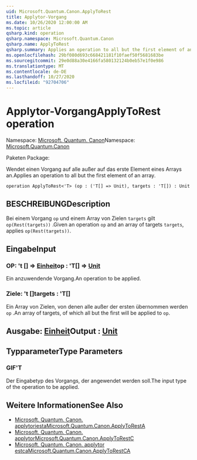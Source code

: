 ```yaml
---
uid: Microsoft.Quantum.Canon.ApplyToRest
title: Applytor-Vorgang
ms.date: 10/26/2020 12:00:00 AM
ms.topic: article
qsharp.kind: operation
qsharp.namespace: Microsoft.Quantum.Canon
qsharp.name: ApplyToRest
qsharp.summary: Applies an operation to all but the first element of an array.
ms.openlocfilehash: 29bf080d693c668421181f10faef50f5681683be
ms.sourcegitcommit: 29e0d88a30e4166fa580132124b0eb57e1f0e986
ms.translationtype: MT
ms.contentlocale: de-DE
ms.lasthandoff: 10/27/2020
ms.locfileid: "92704706"
---
```

# <a name="applytorest-operation"></a><span data-ttu-id="79693-102">Applytor-Vorgang</span><span class="sxs-lookup"><span data-stu-id="79693-102">ApplyToRest operation</span></span>

<span data-ttu-id="79693-103">Namespace: [Microsoft. Quantum. Canon](xref:Microsoft.Quantum.Canon)</span><span class="sxs-lookup"><span data-stu-id="79693-103">Namespace: [Microsoft.Quantum.Canon](xref:Microsoft.Quantum.Canon)</span></span>

<span data-ttu-id="79693-104">Paketen [](https://nuget.org/packages/)</span><span class="sxs-lookup"><span data-stu-id="79693-104">Package: [](https://nuget.org/packages/)</span></span>


<span data-ttu-id="79693-105">Wendet einen Vorgang auf alle außer auf das erste Element eines Arrays an.</span><span class="sxs-lookup"><span data-stu-id="79693-105">Applies an operation to all but the first element of an array.</span></span>

```qsharp
operation ApplyToRest<'T> (op : ('T[] => Unit), targets : 'T[]) : Unit
```


## <a name="description"></a><span data-ttu-id="79693-106">BESCHREIBUNG</span><span class="sxs-lookup"><span data-stu-id="79693-106">Description</span></span>

<span data-ttu-id="79693-107">Bei einem Vorgang `op` und einem Array von Zielen `targets` gilt `op(Rest(targets))` .</span><span class="sxs-lookup"><span data-stu-id="79693-107">Given an operation `op` and an array of targets `targets`, applies `op(Rest(targets))`.</span></span>

## <a name="input"></a><span data-ttu-id="79693-108">Eingabe</span><span class="sxs-lookup"><span data-stu-id="79693-108">Input</span></span>

### <a name="op--t--unit"></a><span data-ttu-id="79693-109">OP: 't [] => [Einheit](xref:microsoft.quantum.lang-ref.unit)</span><span class="sxs-lookup"><span data-stu-id="79693-109">op : 'T[] => [Unit](xref:microsoft.quantum.lang-ref.unit)</span></span> 

<span data-ttu-id="79693-110">Ein anzuwendende Vorgang.</span><span class="sxs-lookup"><span data-stu-id="79693-110">An operation to be applied.</span></span>


### <a name="targets--t"></a><span data-ttu-id="79693-111">Ziele: 't []</span><span class="sxs-lookup"><span data-stu-id="79693-111">targets : 'T[]</span></span>

<span data-ttu-id="79693-112">Ein Array von Zielen, von denen alle außer der ersten übernommen werden `op` .</span><span class="sxs-lookup"><span data-stu-id="79693-112">An array of targets, of which all but the first will be applied to `op`.</span></span>



## <a name="output--unit"></a><span data-ttu-id="79693-113">Ausgabe: [Einheit](xref:microsoft.quantum.lang-ref.unit)</span><span class="sxs-lookup"><span data-stu-id="79693-113">Output : [Unit](xref:microsoft.quantum.lang-ref.unit)</span></span>



## <a name="type-parameters"></a><span data-ttu-id="79693-114">Typparameter</span><span class="sxs-lookup"><span data-stu-id="79693-114">Type Parameters</span></span>

### <a name="t"></a><span data-ttu-id="79693-115">GIF</span><span class="sxs-lookup"><span data-stu-id="79693-115">'T</span></span>

<span data-ttu-id="79693-116">Der Eingabetyp des Vorgangs, der angewendet werden soll.</span><span class="sxs-lookup"><span data-stu-id="79693-116">The input type of the operation to be applied.</span></span>

## <a name="see-also"></a><span data-ttu-id="79693-117">Weitere Informationen</span><span class="sxs-lookup"><span data-stu-id="79693-117">See Also</span></span>

- [<span data-ttu-id="79693-118">Microsoft. Quantum. Canon. applytoriesta</span><span class="sxs-lookup"><span data-stu-id="79693-118">Microsoft.Quantum.Canon.ApplyToRestA</span></span>](xref:Microsoft.Quantum.Canon.ApplyToRestA)
- [<span data-ttu-id="79693-119">Microsoft. Quantum. Canon. applytor</span><span class="sxs-lookup"><span data-stu-id="79693-119">Microsoft.Quantum.Canon.ApplyToRestC</span></span>](xref:Microsoft.Quantum.Canon.ApplyToRestC)
- [<span data-ttu-id="79693-120">Microsoft. Quantum. Canon. applytor estca</span><span class="sxs-lookup"><span data-stu-id="79693-120">Microsoft.Quantum.Canon.ApplyToRestCA</span></span>](xref:Microsoft.Quantum.Canon.ApplyToRestCA)